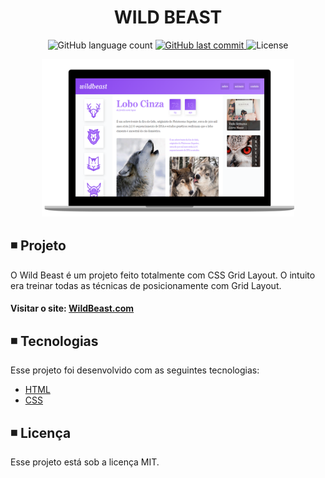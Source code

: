 <h1 align="center">
  WILD BEAST
</h1>

<p align="center">   
  <img alt="GitHub language count" src="https://img.shields.io/github/languages/count/matheusasg09/Projeto-WildBeast">
  
  <a href="https://github.com/matheusasg09/Projeto-WildBeast/commits/master">
    <img alt="GitHub last commit" src="https://img.shields.io/github/last-commit/matheusasg09/Projeto-WildBeast">
  </a>

  <img alt="License" src="https://img.shields.io/badge/license-MIT-brightgreen">
</p>

<p align="center">
  <img alt="Frontend" src="img/wildbeast-git.png" width="80%">
</p>

## ◾ Projeto

O Wild Beast é um projeto feito totalmente com CSS Grid Layout. O intuito era treinar todas as técnicas de posicionamente com Grid Layout.

#### Visitar o site: [WildBeast.com](https://www.origamid.com/projetos/wildbeast/)

## ◾ Tecnologias

Esse projeto foi desenvolvido com as seguintes tecnologias:

- [HTML](https://developer.mozilla.org/pt-BR/docs/Web/HTML)
- [CSS](https://developer.mozilla.org/pt-BR/docs/Web/CSS)

## ◾ Licença

Esse projeto está sob a licença MIT.

